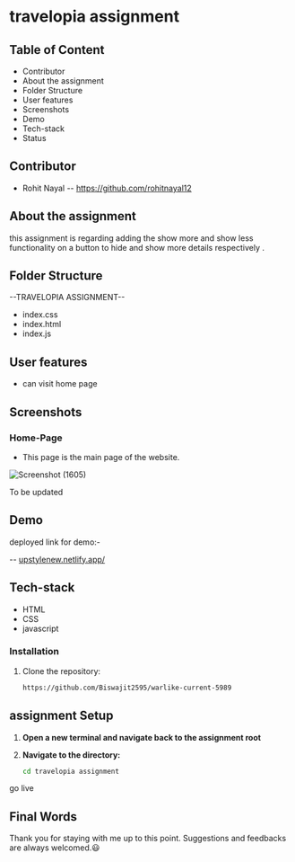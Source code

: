 # travelopia assignment
## Table of Content

- Contributor
- About the assignment
- Folder Structure
- User features
- Screenshots
- Demo
- Tech-stack
- Status

## Contributor

- Rohit Nayal -- https://github.com/rohitnayal12


## About the assignment

this assignment is regarding adding  the show more and show less functionality on a button to hide and show more details respectively . 

## Folder Structure

--TRAVELOPIA ASSIGNMENT--

- index.css
- index.html
- index.js


## User features
- can visit home page 

  

## Screenshots

### Home-Page

- This page is the main page of the website.

![Screenshot (1605)](https://github.com/rohitnayal12/travelopia_assignment/assets/119488668/169c6458-4425-4049-9ca3-aacd5d0c4a5c)










To be updated
## Demo

deployed link for demo:-

 -- [upstylenew.netlify.app/](https://upstylenew.netlify.app/)

## Tech-stack


- HTML
- CSS
- javascript





### Installation

1. Clone the repository:

   ```bash
   https://github.com/Biswajit2595/warlike-current-5989

 ## assignment Setup
 
1. **Open a new terminal and navigate back to the assignment root**

2. **Navigate to the  directory:**

   ```bash
   cd travelopia assignment
  go live
   
## Final Words

Thank you for staying with me up to this point. Suggestions and feedbacks are always welcomed.😃
